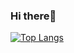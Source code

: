 ### Hi there👋

[![Top Langs](https://github-readme-stats.vercel.app/api/top-langs/?username=al-everywhere&layout=compact&thema=algolia)](https://github.com/anuraghazra/github-readme-stats)
